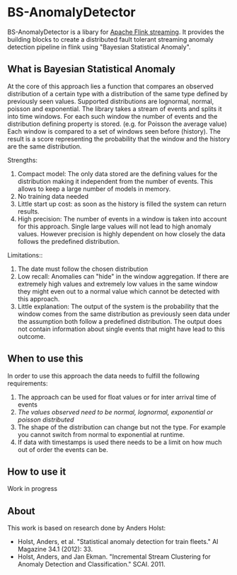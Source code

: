 # BS-AnomalyDetector
BS-AnomalyDetector is a libary for [Apache Flink streaming](https://flink.apache.org/). It provides the building blocks to create a distributed fault tolerant streaming anomaly detection pipeline in flink using "Bayesian Statistical Anomaly".

## What is Bayesian Statistical Anomaly
At the core of this approach lies a function that compares an observed distribution of a certain type with a distribution of the same type defined by previously seen values. Supported distributions are lognormal, normal, poisson and exponential.
The library takes a stream of events and splits it into time windows. For each such window the number of events and the distribution defining property is stored. (e.g. for Poisson the average value) Each window is compared to a set of windows seen before (history). The result is a score representing the probability that the window and the history are the same distribution.

Strengths:
1. Compact model: The only data stored are the defining values for the distribution making it independent from the number of events. This allows to keep a large number of models in memory.
2. No training data needed
3. Little start up cost: as soon as the history is filled the system can return results.
4. High precision: The number of events in a window is taken into account for this approach. Single large values will not lead to high anomaly values. However precision is highly dependent on how closely the data follows the predefined distribution.

Limitations::
1. The date must follow the chosen distribution
2. Low recall: Anomalies can "hide" in the window aggregation. If there are extremely high values and extremely low values in the same window they might even out to a normal value which cannot be detected with this approach.
3. Little explanation: The output of the system is the probability that the window comes from the same distribution as previously seen data under the assumption both follow a predefined distribution. The output does not contain information about single events that might have lead to this outcome.

## When to use this
In order to use this approach the data needs to fulfill the following requirements:
1. The approach can be used for float values or for inter arrival time of events
2. *The values observed need to be normal, lognormal, exponential or poisson distributed*
3. The shape of the distribution can change but not the type. For example you cannot switch from normal to exponential at runtime.
4. If data with timestamps is used there needs to be a limit on how much out of order the events can be.

## How to use it 
Work in progress

## About

This work is based on research done by Anders Holst: 
- Holst, Anders, et al. "Statistical anomaly detection for train fleets." AI Magazine 34.1 (2012): 33.
- Holst, Anders, and Jan Ekman. "Incremental Stream Clustering for Anomaly Detection and Classification." SCAI. 2011.

